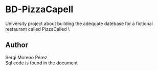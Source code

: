 # BD-PizzaCapell
University project about building the adequate datebase for a fictional restaurant called PizzaCalled \
## Author
Sergi Moreno Pérez \
Sql code is found in the document
